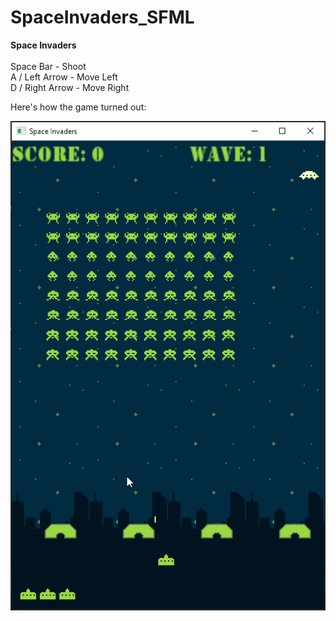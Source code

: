 # SpaceInvaders_SFML
<strong>Space Invaders</strong> <br/><br/>
Space Bar - Shoot <br/>
A / Left Arrow - Move Left <br/>
D / Right Arrow - Move Right <br/>

Here's how the game turned out:

 ![Alt text](https://github.com/AustinShutt/SpaceInvaders_SFML/blob/eb9b16c3111e5c4c59c39b43123e35e60f75c6fc/assets/Demo2.gif)
